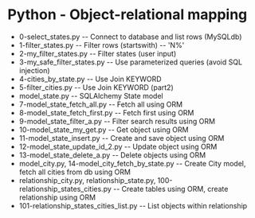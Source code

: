 #  Python - Object-relational mapping
- 0-select_states.py -- Connect to database and list rows (MySQLdb)
- 1-filter_states.py -- Filter rows (startswith) -- 'N%'
- 2-my_filter_states.py -- Filter states (user input)
- 3-my_safe_filter_states.py -- Use parameterized queries (avoid SQL injection)
- 4-cities_by_state.py -- Use Join KEYWORD
- 5-filter_cities.py -- Use Join KEYWORD (part2)
- model_state.py -- SQLAlchemy State model
- 7-model_state_fetch_all.py -- Fetch all using ORM
- 8-model_state_fetch_first.py -- Fetch first using ORM
- 9-model_state_filter_a.py -- Filter search results  using ORM
- 10-model_state_my_get.py -- Get object using ORM
- 11-model_state_insert.py -- Create and save object using ORM
- 12-model_state_update_id_2.py -- Update object using ORM
- 13-model_state_delete_a.py -- Delete objects using ORM
- model_city.py, 14-model_city_fetch_by_state.py -- Create City model, fetch all cities from db using ORM
- relationship_city.py, relationship_state.py, 100-relationship_states_cities.py -- Create tables using ORM, create relationship using ORM
- 101-relationship_states_cities_list.py -- List objects within relationship
